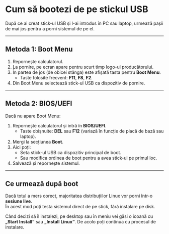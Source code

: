 # Cum să bootezi de pe stickul USB

După ce ai creat stick-ul USB și l-ai introdus în PC sau laptop, urmează pașii de mai jos pentru a porni sistemul de pe el.  

---

## Metoda 1: Boot Menu

1. Repornește calculatorul.  
2. La pornire, pe ecran apare pentru scurt timp logo-ul producătorului.  
3. În partea de jos (de obicei stânga) este afișată tasta pentru **Boot Menu**.  
   - Taste folosite frecvent: **F11**, **F8**, **F2**.  
4. Din Boot Menu selectează stick-ul USB ca dispozitiv de pornire.  

---

## Metoda 2: BIOS/UEFI

Dacă nu apare Boot Menu:  

1. Repornește calculatorul și intră în **BIOS/UEFI**.  
   - Taste obișnuite: **DEL** sau **F12** (variază în funcție de placă de bază sau laptop).  
2. Mergi la secțiunea **Boot**.  
3. Aici poți:  
   - Seta stick-ul USB ca dispozitiv principal de boot.  
   - Sau modifica ordinea de boot pentru a avea stick-ul pe primul loc.  
4. Salvează și repornește sistemul.  

---

## Ce urmează după boot

Dacă totul a mers corect, majoritatea distribuțiilor Linux vor porni într-o **sesiune live**.  
În acest mod poți testa sistemul direct de pe stick, fără instalare pe disk.  

Când decizi să îl instalezi, pe desktop sau în meniu vei găsi o icoană cu **„Start Install”** sau **„Install Linux”**. De acolo poți continua cu procesul de instalare.  

